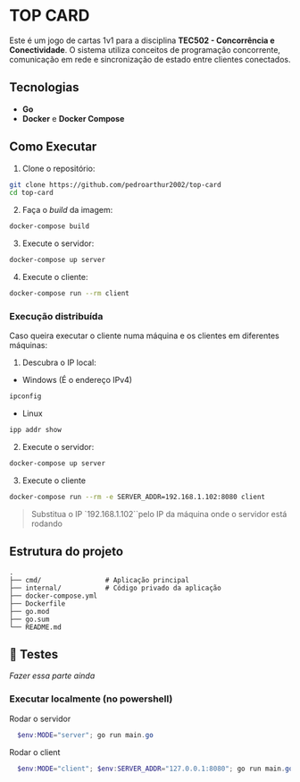 # TOP CARD

Este é um jogo de cartas 1v1 para a disciplina **TEC502 - Concorrência e Conectividade**. O sistema utiliza conceitos de programação concorrente, comunicação em rede e sincronização de estado entre clientes conectados.

## Tecnologias

- **Go**
- **Docker** e **Docker Compose**

## Como Executar

1. Clone o repositório:

```bash
git clone https://github.com/pedroarthur2002/top-card
cd top-card
```

2. Faça o *build* da imagem:

``` bash
docker-compose build
```

3. Execute o servidor:

``` bash
docker-compose up server
```

4. Execute o cliente:

``` bash
docker-compose run --rm client
```

### Execução distribuída

Caso queira executar o cliente numa máquina e os clientes em diferentes máquinas:

1. Descubra o IP local:

- Windows (É o endereço IPv4)

``` powershell
ipconfig
```

- Linux
``` bash
ipp addr show
```

2. Execute o servidor: 

``` bash
docker-compose up server
```

3. Execute o cliente

``` bash
docker-compose run --rm -e SERVER_ADDR=192.168.1.102:8080 client
```

> Substitua o IP `192.168.1.102``pelo IP da máquina onde o servidor está rodando

## Estrutura do projeto

```
.
├── cmd/                # Aplicação principal
├── internal/           # Código privado da aplicação
├── docker-compose.yml
├── Dockerfile
├── go.mod
├── go.sum
└── README.md
```

## 🧪 Testes

*Fazer essa parte ainda*

### Executar localmente (no powershell)
Rodar o servidor
``` powershell
  $env:MODE="server"; go run main.go
```

Rodar o client 
``` powershell
  $env:MODE="client"; $env:SERVER_ADDR="127.0.0.1:8080"; go run main.go
```